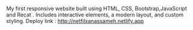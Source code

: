My first responsive website built using HTML, CSS, Bootstrap,JavaScript and Recat . Includes interactive elements, a modern layout, and custom styling.
Deploy link : http://netfilxanassameh.netlify.app

